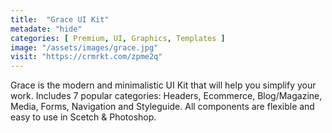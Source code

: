 ```yaml
---
title:  "Grace UI Kit"
metadate: "hide"
categories: [ Premium, UI, Graphics, Templates ]
image: "/assets/images/grace.jpg"
visit: "https://crmrkt.com/zpme2q"
---
```

Grace is the modern and minimalistic UI Kit that will help you simplify your work. Includes 7 popular categories: Headers, Ecommerce, Blog/Magazine, Media, Forms, Navigation and Styleguide. All components are flexible and easy to use in Scetch & Photoshop.